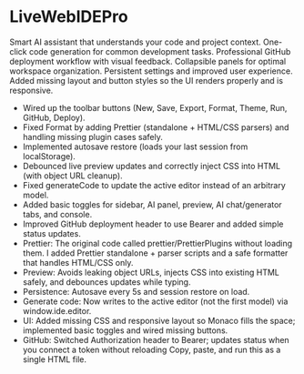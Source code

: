 # LiveWebIDEPro
Smart AI assistant that understands your code and project context. One-click code generation for common development tasks. Professional GitHub deployment workflow with visual feedback. Collapsible panels for optimal workspace organization. Persistent settings and improved user experience.
Added missing layout and button styles so the UI renders properly and is responsive.
- Wired up the toolbar buttons (New, Save, Export, Format, Theme, Run, GitHub, Deploy).
- Fixed Format by adding Prettier (standalone + HTML/CSS parsers) and handling missing plugin cases safely.
- Implemented autosave restore (loads your last session from localStorage).
- Debounced live preview updates and correctly inject CSS into HTML (with object URL cleanup).
- Fixed generateCode to update the active editor instead of an arbitrary model.
- Added basic toggles for sidebar, AI panel, preview, AI chat/generator tabs, and console.
- Improved GitHub deployment header to use Bearer and added simple status updates.
- Prettier: The original code called prettier/PrettierPlugins without loading them. I added Prettier standalone + parser scripts and a safe formatter that handles HTML/CSS only.
- Preview: Avoids leaking object URLs, injects CSS into existing HTML safely, and debounces updates while typing.
- Persistence: Autosave every 5s and session restore on load.
- Generate code: Now writes to the active editor (not the first model) via window.ide.editor.
- UI: Added missing CSS and responsive layout so Monaco fills the space; implemented basic toggles and wired missing buttons.
- GitHub: Switched Authorization header to Bearer; updates status when you connect a token without reloading
Copy, paste, and run this as a single HTML file.
